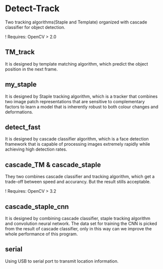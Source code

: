 # Detect-Track
Two tracking algorithms(Staple and Template) organized with cascade classifier for object detection.

! Requires: OpenCV > 2.0

## TM_track
It is designed by template matching algorithm, which predict the object position in the next frame.

## my_staple
It is designed by Staple tracking algorithm, which is a tracker that combines two image patch representations that are sensitive to complementary factors to learn a model that is inherently robust to both colour changes and deformations.

## detect_fast
It is designed by cascade classifier algorithm, which is a face detection framework that is capable of processing images extremely rapidly while achieving high detection rates.

## cascade_TM & cascade_staple
They two combines cascade classifier and tracking algorithm, which get a trade-off between speed and accurancy. But the result stills acceptable.

! Requires: OpenCV > 3.2
## cascade_staple_cnn
It is designed by combining cascade classifier, staple tracking algorithm and convolution neural network.
The data set for training the CNN is picked from the result of cascade classifier, only in this way 
can we improve the whole performance of this program.

## serial
Using USB to serial port to transmit location information.
